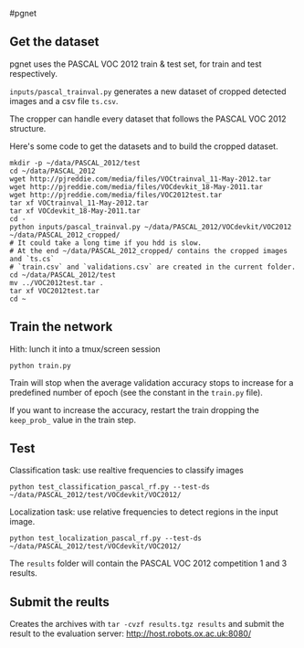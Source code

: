 #pgnet

## Get the dataset

pgnet uses the PASCAL VOC 2012 train & test set, for train and test respectively.

`inputs/pascal_trainval.py` generates a new dataset of cropped detected images and a csv file `ts.csv`.

The cropper can handle every dataset that follows the PASCAL VOC 2012 structure.

Here's some code to get the datasets and to build the cropped dataset.

```
mkdir -p ~/data/PASCAL_2012/test
cd ~/data/PASCAL_2012
wget http://pjreddie.com/media/files/VOCtrainval_11-May-2012.tar
wget http://pjreddie.com/media/files/VOCdevkit_18-May-2011.tar
wget http://pjreddie.com/media/files/VOC2012test.tar
tar xf VOCtrainval_11-May-2012.tar
tar xf VOCdevkit_18-May-2011.tar
cd -
python inputs/pascal_trainval.py ~/data/PASCAL_2012/VOCdevkit/VOC2012 ~/data/PASCAL_2012_cropped/
# It could take a long time if you hdd is slow.
# At the end ~/data/PASCAL_2012_cropped/ contains the cropped images and `ts.cs`
# `train.csv` and `validations.csv` are created in the current folder.
cd ~/data/PASCAL_2012/test
mv ../VOC2012test.tar .
tar xf VOC2012test.tar
cd ~
```

## Train the network

Hith: lunch it into a tmux/screen session

```
python train.py
```

Train will stop when the average validation accuracy stops to increase for a predefined number of epoch (see the constant in the `train.py` file).

If you want to increase the accuracy, restart the train dropping the `keep_prob_` value in the train step.


## Test

Classification task: use realtive frequencies to classify images

```
python test_classification_pascal_rf.py --test-ds ~/data/PASCAL_2012/test/VOCdevkit/VOC2012/
```

Localization task: use relative frequencies to detect regions in the input image.

```
python test_localization_pascal_rf.py --test-ds ~/data/PASCAL_2012/test/VOCdevkit/VOC2012/
```

The `results` folder will contain the PASCAL VOC 2012 competition 1 and 3 results.

## Submit the reults

Creates the archives with `tar -cvzf results.tgz results` and submit the result to the evaluation server: http://host.robots.ox.ac.uk:8080/
